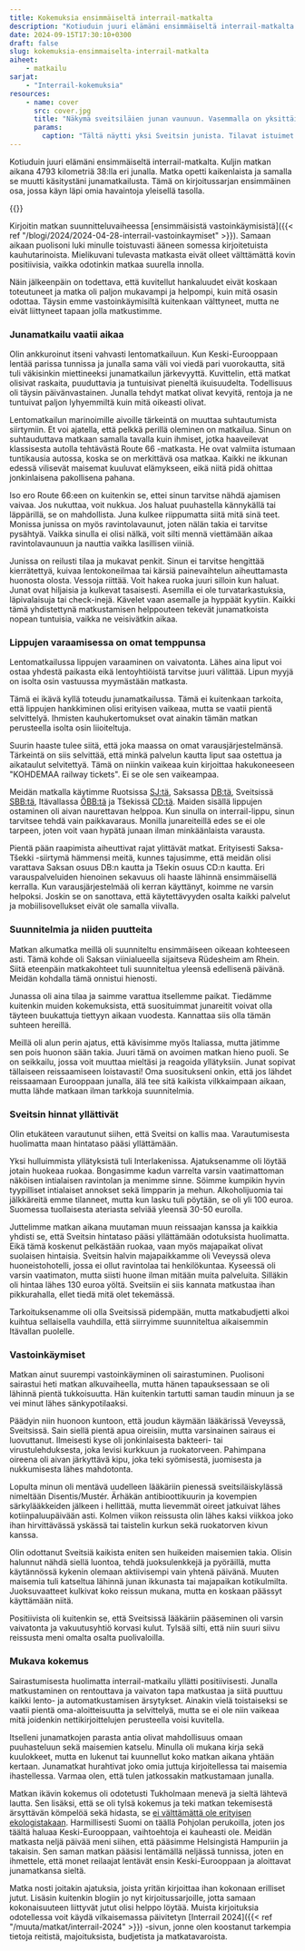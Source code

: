```yaml
---
title: Kokemuksia ensimmäiseltä interrail-matkalta
description: "Kotiuduin juuri elämäni ensimmäiseltä interrail-matkalta. Kuljin matkan aikana 4793 kilometriä 38:lla eri junalla. Matka opetti kaikenlaista ja samalla se muutti käsitystäni junamatkailusta."
date: 2024-09-15T17:30:10+0300
draft: false
slug: kokemuksia-ensimmaiselta-interrail-matkalta
aiheet:
    - matkailu
sarjat:
    - "Interrail-kokemuksia"
resources:
    - name: cover
      src: cover.jpg
      title: "Näkymä sveitsiläien junan vaunuun. Vasemmalla on yksittäisiä penkkejä, oikealla tuplapenkit. Vaunussa on muutamia matkustajia. Vaunun ikkunat ovat suuret ja ikkunoita on myös katossa, jotta matkustajat voivat ihastella korkeita vuoria."
      params:
        caption: "Tältä näytti yksi Sveitsin junista. Tilavat istuimet sekä suuret ikkunat tekivät vuoristomaisemissa matkustamisesta nautinnollista."
---
```

Kotiuduin juuri elämäni ensimmäiseltä interrail-matkalta. Kuljin matkan aikana 4793 kilometriä 38:lla eri junalla. Matka opetti kaikenlaista ja samalla se muutti käsitystäni junamatkailusta. Tämä on kirjoitussarjan ensimmäinen osa, jossa käyn läpi omia havaintoja yleisellä tasolla.

<!--more-->

{{<cover>}}

Kirjoitin matkan suunnitteluvaiheessa [ensimmäisistä vastoinkäymisistä]({{< ref "/blogi/2024/2024-04-28-interrail-vastoinkaymiset" >}}). Samaan aikaan puolisoni luki minulle toistuvasti ääneen somessa kirjoitetuista kauhutarinoista. Mielikuvani tulevasta matkasta eivät olleet välttämättä kovin positiivisia, vaikka odotinkin matkaa suurella innolla.

Näin jälkeenpäin on todettava, että kuvitellut hankaluudet eivät koskaan toteutuneet ja matka oli paljon mukavampi ja helpompi, kuin mitä osasin odottaa. Täysin emme vastoinkäymisiltä kuitenkaan välttyneet, mutta ne eivät liittyneet tapaan jolla matkustimme.

### Junamatkailu vaatii aikaa
Olin ankkuroinut itseni vahvasti lentomatkailuun. Kun Keski-Eurooppaan lentää parissa tunnissa ja junalla sama väli voi viedä pari vuorokautta, sitä tuli väkisinkin miettineeksi junamatkailun järkevyyttä. Kuvittelin, että matkat olisivat raskaita, puuduttavia ja tuntuisivat pieneltä ikuisuudelta. Todellisuus oli täysin päivänvastainen. Junalla tehdyt matkat olivat kevyitä, rentoja ja ne tuntuivat paljon lyhyemmiltä kuin mitä oikeasti olivat.

Lentomatkailun marinoimille aivoille tärkeintä on muuttaa suhtautumista siirtymiin. Et voi ajatella, että pelkkä perillä oleminen on matkailua. Sinun on suhtauduttava matkaan samalla tavalla kuin ihmiset, jotka haaveilevat klassisesta autolla tehtävästä Route 66 -matkasta. He ovat valmiita istumaan tuntikausia autossa, koska se on merkittävä osa matkaa. Kaikki ne ikkunan edessä vilisevät maisemat kuuluvat elämykseen, eikä niitä pidä ohittaa jonkinlaisena pakollisena pahana.

Iso ero Route 66:een on kuitenkin se, ettei sinun tarvitse nähdä ajamisen vaivaa. Jos nukuttaa, voit nukkua. Jos haluat puuhastella kännykällä tai läppärillä, se on mahdollista. Juna kulkee riippumatta siitä mitä sinä teet. Monissa junissa on myös ravintolavaunut, joten nälän takia ei tarvitse pysähtyä. Vaikka sinulla ei olisi nälkä, voit silti mennä viettämään aikaa ravintolavaunuun ja nauttia vaikka lasillisen viiniä.

Junissa on reilusti tilaa ja mukavat penkit. Sinun ei tarvitse hengittää kierrätettyä, kuivaa lentokoneilmaa tai kärsiä painevaihtelun aiheuttamasta huonosta olosta. Vessoja riittää. Voit hakea ruoka juuri silloin kun haluat. Junat ovat hiljaisia ja kulkevat tasaisesti. Asemilla ei ole turvatarkastuksia, läpivalaisuja tai check-inejä. Kävelet vaan asemalle ja hyppäät kyytiin. Kaikki tämä yhdistettynä matkustamisen helppouteen tekevät junamatkoista nopean tuntuisia, vaikka ne veisivätkin aikaa.

### Lippujen varaamisessa on omat temppunsa
Lentomatkailussa lippujen varaaminen on vaivatonta. Lähes aina liput voi ostaa yhdestä paikasta eikä lentoyhtiöistä tarvitse juuri välittää. Lipun myyjä on isolta osin vastuussa myymästään matkasta.

Tämä ei ikävä kyllä toteudu junamatkailussa. Tämä ei kuitenkaan tarkoita, että lippujen hankkiminen olisi erityisen vaikeaa, mutta se vaatii pientä selvittelyä. Ihmisten kauhukertomukset ovat ainakin tämän matkan perusteella isolta osin liioiteltuja.

Suurin haaste tulee siitä, että joka maassa on omat varausjärjestelmänsä. Tärkeintä on siis selvittää, että minkä palvelun kautta liput saa ostettua ja aikataulut selvitettyä. Tämä on niinkin vaikeaa kuin kirjoittaa hakukoneeseen "KOHDEMAA railway tickets". Ei se ole sen vaikeampaa.

Meidän matkalla käytimme Ruotsissa [SJ:tä](https://www.sj.se), Saksassa [DB:tä](https://int.bahn.de/en/), Sveitsissä [SBB:tä](https://www.sbb.ch/en), Itävallassa [ÖBB:tä](https://fahrplan.oebb.at/webapp) ja Tšekissä [CD:tä](https://www.cd.cz/). Maiden sisällä lippujen ostaminen oli aivan naurettavan helppoa. Kun sinulla on interrail-lippu, sinun tarvitsee tehdä vain paikkavaraus. Monilla junareiteillä edes se ei ole tarpeen, joten voit vaan hypätä junaan ilman minkäänlaista varausta.

Pientä pään raapimista aiheuttivat rajat ylittävät matkat. Erityisesti Saksa-Tšekki -siirtymä hämmensi meitä, kunnes tajusimme, että meidän olisi varattava Saksan osuus DB:n kautta ja Tšekin osuus CD:n kautta. Eri varauspalveluiden hienoinen sekavuus oli haaste lähinnä ensimmäisellä kerralla. Kun varausjärjestelmää oli kerran käyttänyt, koimme ne varsin helpoksi. Joskin se on sanottava, että käytettävyyden osalta kaikki palvelut ja mobiilisovellukset eivät ole samalla viivalla.

### Suunnitelmia ja niiden puutteita
Matkan alkumatka meillä oli suunniteltu ensimmäiseen oikeaan kohteeseen asti. Tämä kohde oli Saksan viinialueella sijaitseva Rüdesheim am Rhein. Siitä eteenpäin matkakohteet tuli suunniteltua yleensä edellisenä päivänä. Meidän kohdalla tämä onnistui hienosti.

Junassa oli aina tilaa ja saimme varattua itsellemme paikat. Tiedämme kuitenkin muiden kokemuksista, että suosituimmat junareitit voivat olla täyteen buukattuja tiettyyn aikaan vuodesta. Kannattaa siis olla tämän suhteen hereillä.

Meillä oli alun perin ajatus, että kävisimme myös Italiassa, mutta jätimme sen pois huonon sään takia. Juuri tämä on avoimen matkan hieno puoli. Se on seikkailu, jossa voit muuttaa mieltäsi ja reagoida yllätyksiin. Junat sopivat tällaiseen reissaamiseen loistavasti! Oma suositukseni onkin, että jos lähdet reissaamaan Eurooppaan junalla, älä tee sitä kaikista vilkkaimpaan aikaan, mutta lähde matkaan ilman tarkkoja suunnitelmia.

### Sveitsin hinnat yllättivät
Olin etukäteen varautunut siihen, että Sveitsi on kallis maa. Varautumisesta huolimatta maan hintataso pääsi yllättämään.

Yksi hulluimmista yllätyksistä tuli Interlakenissa. Ajatuksenamme oli löytää jotain huokeaa ruokaa. Bongasimme kadun varrelta varsin vaatimattoman näköisen intialaisen ravintolan ja menimme sinne. Söimme kumpikin hyvin tyypilliset intialaiset annokset sekä limpparin ja mehun. Alkoholijuomia tai jälkkäreitä emme tilanneet, mutta kun lasku tuli pöytään, se oli yli 100 euroa. Suomessa tuollaisesta ateriasta selviää yleensä 30-50 eurolla.

Juttelimme matkan aikana muutaman muun reissaajan kanssa ja kaikkia yhdisti se, että Sveitsin hintataso pääsi yllättämään odotuksista huolimatta. Eikä tämä koskenut pelkästään ruokaa, vaan myös majapaikat olivat suolaisen hintaisia. Sveitsin halvin majapaikkamme oli Veveyssä oleva huoneistohotelli, jossa ei ollut ravintolaa tai henkilökuntaa. Kyseessä oli varsin vaatimaton, mutta siisti huone ilman mitään muita palveluita. Silläkin oli hintaa lähes 130 euroa yöltä. Sveitsiin ei siis kannata matkustaa ihan pikkurahalla, ellet tiedä mitä olet tekemässä.

Tarkoituksenamme oli olla Sveitsissä pidempään, mutta matkabudjetti alkoi kuihtua sellaisella vauhdilla, että siirryimme suunniteltua aikaisemmin Itävallan puolelle.

### Vastoinkäymiset
Matkan ainut suurempi vastoinkäyminen oli sairastuminen. Puolisoni sairastui heti matkan alkuvaiheella, mutta hänen tapauksessaan se oli lähinnä pientä tukkoisuutta. Hän kuitenkin tartutti saman taudin minuun ja se vei minut lähes sänkypotilaaksi.

Päädyin niin huonoon kuntoon, että joudun käymään lääkärissä Veveyssä, Sveitsissä. Sain siellä pientä apua oireisiin, mutta varsinainen sairaus ei luovuttanut. Ilmeisesti kyse oli jonkinlaisesta bakteeri- tai virustulehduksesta, joka levisi kurkkuun ja ruokatorveen. Pahimpana oireena oli aivan järkyttävä kipu, joka teki syömisestä, juomisesta ja nukkumisesta lähes mahdotonta.

Lopulta minun oli mentävä uudelleen lääkäriin pienessä sveitsiläiskylässä nimeltään Disentis/Mustér. Ärhäkän antibioottikuurin ja kovempien särkylääkkeiden jälkeen i hellittää, mutta lievemmät oireet jatkuivat lähes kotiinpaluupäivään asti. Kolmen viikon reissusta olin lähes kaksi viikkoa joko ihan hirvittävässä yskässä tai taistelin kurkun sekä ruokatorven kivun kanssa.

Olin odottanut Sveitsiä kaikista eniten sen huikeiden maisemien takia. Olisin halunnut nähdä siellä luontoa, tehdä juoksulenkkejä ja pyöräillä, mutta käytännössä kykenin olemaan aktiivisempi vain yhtenä päivänä. Muuten maisemia tuli katseltua lähinnä junan ikkunasta tai majapaikan kotikulmilta. Juoksuvaatteet kulkivat koko reissun mukana, mutta en koskaan päässyt käyttämään niitä.

Positiivista oli kuitenkin se, että Sveitsissä lääkäriin pääseminen oli varsin vaivatonta ja vakuutusyhtiö korvasi kulut. Tylsää silti, että niin suuri siivu reissusta meni omalta osalta puolivaloilla.

### Mukava kokemus
Sairastumisesta huolimatta interrail-matkailu yllätti positiivisesti. Junalla matkustaminen on rentouttava ja vaivaton tapa matkustaa ja siitä puuttuu kaikki lento- ja automatkustamisen ärsytykset. Ainakin vielä toistaiseksi se vaatii pientä oma-aloitteisuutta ja selvittelyä, mutta se ei ole niin vaikeaa mitä joidenkin nettikirjoittelujen perusteella voisi kuvitella.

Itselleni junamatkojen parasta antia olivat mahdollisuus omaan puuhasteluun sekä maisemien katselu. Minulla oli mukana kirja sekä kuulokkeet, mutta en lukenut tai kuunnellut koko matkan aikana yhtään kertaan. Junamatkat hurahtivat joko omia juttuja kirjoitellessa tai maisemia ihastellessa. Varmaa olen, että tulen jatkossakin matkustamaan junalla.

Matkan ikävin kokemus oli odotetusti Tukholmaan menevä ja sieltä lähtevä lautta. Sen lisäksi, että se oli tylsä kokemus ja teki matkan tekemisestä ärsyttävän kömpelöä sekä hidasta, se [ei välttämättä ole erityisen ekologistakaan](https://yle.fi/a/3-11226019). Harmillisesti Suomi on täällä Pohjolan perukoilla, joten jos täältä haluaa Keski-Eurooppaan, vaihtoehtoja ei kauheasti ole. Meidän matkasta neljä päivää meni siihen, että pääsimme Helsingistä Hampuriin ja takaisin. Sen saman matkan pääsisi lentämällä neljässä tunnissa, joten en ihmettele, että monet reilaajat lentävät ensin Keski-Eurooppaan ja aloittavat junamatkansa sieltä.

Matka nosti joitakin ajatuksia, joista yritän kirjoittaa ihan kokonaan erilliset jutut. Lisäsin kuitenkin blogiin jo nyt kirjoitussarjoille, jotta samaan kokonaisuuteen liittyvät jutut olisi helppo löytää. Muista kirjoituksia odotellessa voit käydä vilkaisemassa päivitetyn [Interrail 2024]({{< ref "/muuta/matkat/interrail-2024" >}}) -sivun, jonne olen koostanut tarkempia tietoja reitistä, majoituksista, budjetista ja matkatavaroista.







